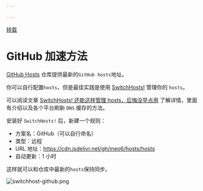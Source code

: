 ```yaml
---

---
```








[转载](https://brew.idayer.com/guide/github)

# GitHub 加速方法

[GitHub Hosts](https://github.com/ineo6/hosts) 仓库提供最新的`GitHub hosts`地址。

你可以自行配置`hosts`，但是最佳实践是使用 [SwitchHosts!](https://oldj.github.io/SwitchHosts/#cn) 管理你的 `hosts`。

可以阅读文章 [SwitchHosts! 还能这样管理 hosts，后悔没早点用](https://mp.weixin.qq.com/s/A37XnD3HdcGSWUflj6JujQ) 了解详情，里面有介绍以及各个平台刷新 `DNS` 缓存的方法。

安装好 `SwitchHosts!` 后，新建一个规则：

- 方案名：GitHub（可以自行命名）
- 类型：远程
- URL 地址：https://cdn.jsdelivr.net/gh/ineo6/hosts/hosts 
- 自动更新：1 小时

这样就可以和仓库中最新的`hosts`保持同步。

![switchhost-github.png](https://gitee.com/wanwanzh/imagebed/raw/master/pictures/XnHW5xCEzel36fA-20210409154729849.png) 